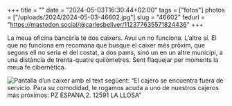 +++
title = ""
date = "2024-05-03T16:30:44+02:00"
tags = ["fotos"]
photos = ["/uploads/2024/2024-05-03-46602.jpg"]
slug = "46602"
fedurl = "https://mastodon.social/@carlesbellver/112377635571824436"
+++

La meua oficina bancària té dos caixers. Avui un no funciona. L’altre sí. El que no funciona em recomana que busque el caixer més pròxim, que segons ell no seria el del costat, a dos pams, sinó un en un altre municipi, a una distància de trenta-quatre quilòmetres. Sent flaquejar per moments la meua fe cibernètica.


<img alt="Pantalla d’un caixer amb el text següent: “El cajero se encuentra fuera de servicio. Para su comodidad, le rogamos acuda a uno de nuestros cajeros más próximos: PZ ESPANA,2. 12591 LA LLOSA”" src="/uploads/2024/2024-05-03-46602.jpg">
